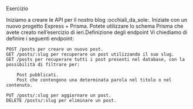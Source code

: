 Esercizio


Iniziamo a creare le API per il nostro blog :occhiali_da_sole:. Iniziate con un nuovo progetto Express + Prisma. Potete utilizzare lo schema Prisma che avete creato nell’esercizio di ieri.Definizione degli endpoint
Vi chiediamo di definire i seguenti endpoint:

    POST /posts per creare un nuovo post.
    GET /posts/:slug per recuperare un post utilizzando il suo slug.
    GET /posts per recuperare tutti i post presenti nel database, con la possibilità di filtrare per:

        Post pubblicati.
        Post che contengono una determinata parola nel titolo o nel contenuto.

    PUT /posts/:slug per aggiornare un post.
    DELETE /posts/:slug per eliminare un post.